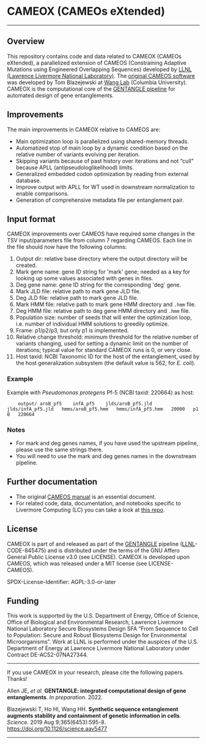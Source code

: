 # CAMEOX (CAMEOs eXtended)
___

## Overview

This repository contains code and data related to CAMEOX (CAMEOs eXtended), a parallelized extension of CAMEOS (Constraining Adaptive Mutations using Engineered Overlapping Sequences) developed by [LLNL (Lawrence Livermore National Laboratory)](https://www.llnl.gov/). The [original CAMEOS software](https://github.com/wanglabcumc/CAMEOS) was developed by Tom Blazejewski at [Wang Lab](http://wanglab.c2b2.columbia.edu/) (Columbia University). CAMEOX is the computational core of the [GENTANGLE pipeline](https://github.com/BiosecSFA/gentangle) for automated design of gene entanglements.

## Improvements

The main improvements in CAMEOX relative to CAMEOS are:
 * Main optimization loop is parallelized using shared-memory threads.
 * Automatized stop of main loop by a dynamic condition based on the relative number of variants evolving per iteration.
 * Skipping variants because of past history over iterations and not “cull” because APLL (antipseudologlikelihood) limits.
 * Generalized embedded codon optimization by reading from external database.
 * Improve output with APLL for WT used in downstream normalization to enable comparisons.
 * Generation of comprehensive metadata file per entanglement pair.

## Input format

CAMEOX improvements over CAMEOS have required some changes in the TSV input/parameters file from column 7 regarding CAMEOS. Each line in the file should now have the following columns:
 1. Output dir: relative base directory where the output directory will be created.
 2. Mark gene name: gene ID string for 'mark' gene; needed as a key for looking up some values associated with genes in files.
 3. Deg gene name: gene ID string for the corresponding 'deg' gene.
 4. Mark JLD file: relative path to mark gene JLD file.
 5. Deg JLD file: relative path to mark gene JLD file.
 6. Mark HMM file: relative path to mark gene HMM directory and `.hmm` file.
 7. Deg HMM file: relative path to deg gene HMM directory and `.hmm` file.
 8. Population size: number of seeds that will enter the optimization loop, i.e. number of individual HMM solutions to greedily optimize.
 9. Frame: p1/p2/p3, but only p1 is implemented.
 10. Relative change threshold: minimum threshold for the relative number of variants changing, used for setting a dynamic limit on the number of iterations; typical value for standard CAMEOX runs is 0, or very close.
 11. Host taxid: NCBI Taxonomic ID for the host of the entanglement, used by the host generalization subsystem (the default value is 562, for _E. coli_).

### Example

Example with _Pseudomonas protegens_ Pf-5 (NCBI taxid: 220664) as host:
```
    output/	aroB_pf5	infA_pf5	jlds/aroB_pf5.jld	jlds/infA_pf5.jld	hmms/aroB_pf5.hmm	hmms/infA_pf5.hmm	20000	p1	0	220664
```

### Notes
 * For mark and deg genes names, if you have used the upstream pipeline, please use the same strings there.
 * You will need to use the mark and deg genes names in the downstream pipeline.

## Further documentation
* The original [CAMEOS manual](https://github.com/wanglabcumc/CAMEOS/blob/master/doc/manual.pdf) is an essential document.
* For related code, data, documentation, and notebooks specific to Livermore Computing (LC) you can take a look at [this repo](https://github.com/BiosecSFA/LLNL).

## License

CAMEOX is part of and released as part of the [GENTANGLE](https://github.com/BiosecSFA/gentangle) pipeline ([LLNL](https://www.llnl.gov/)-CODE-845475) and is distributed under the terms of the GNU Affero General Public License v3.0 (see LICENSE). CAMEOX is developed upon CAMEOS, which was released under a MIT license (see LICENSE-CAMEOS).

SPDX-License-Identifier: AGPL-3.0-or-later

## Funding

This work is supported by the U.S. Department of Energy, Office of Science, Office of Biological and Environmental Research, Lawrence Livermore National Laboratory Secure Biosystems Design SFA “From Sequence to Cell to Population: Secure and Robust Biosystems Design for Environmental Microorganisms”.  Work at LLNL is performed under the auspices of the U.S. Department of Energy at Lawrence Livermore National Laboratory under Contract DE-AC52-07NA27344.

___

If you use CAMEOX in your research, please cite the following papers. Thanks!

Allen JE, _et al._ **GENTANGLE: integrated computational design of gene entanglements**. _In preparation_. 2022. 

Blazejewski T, Ho HI, Wang HH. **Synthetic sequence entanglement augments stability and containment of genetic information in cells**. _Science_. 2019 Aug 9;365(6453):595-8. https://doi.org/10.1126/science.aav5477
___
